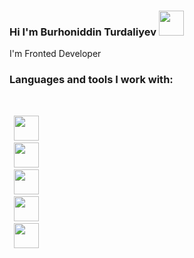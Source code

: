 ### Hi I'm Burhoniddin Turdaliyev <img src="https://media2.giphy.com/media/w1OBpBd7kJqHrJnJ13/200w.webp?cid=ecf05e47ptxiqnjpav1qq8o72e2g6k45gtzh6vhxa2hlrd2z&rid=200w.webp&ct=s" width="40px">

I'm Fronted Developer 

### Languages and tools I work with:
<br/>

<code>
 <img src="https://upload.wikimedia.org/wikipedia/commons/thumb/6/61/HTML5_logo_and_wordmark.svg/2048px-HTML5_logo_and_wordmark.svg.png" width="40px">
 <img src="https://cdn.freebiesupply.com/logos/large/2x/css3-logo-png-transparent.png" width="40px">
 <img src="https://www.pngfind.com/pngs/m/452-4521456_scss-logo-hd-png-download.png" width="40px">
 <img src="https://upload.wikimedia.org/wikipedia/commons/thumb/b/b2/Bootstrap_logo.svg/512px-Bootstrap_logo.svg.png" width="40px">
 <img src="https://www.freepnglogos.com/uploads/javascript-png/javascript-vector-logo-yellow-png-transparent-javascript-vector-12.png" width="40px">
</code>
 

